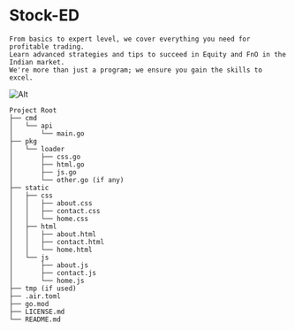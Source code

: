 # Stock-ED
```
From basics to expert level, we cover everything you need for profitable trading. 
Learn advanced strategies and tips to succeed in Equity and FnO in the Indian market.
We're more than just a program; we ensure you gain the skills to excel. 
```
![Alt](https://repobeats.axiom.co/api/embed/391f461b561ce25e9f54553855c761af0f121eeb.svg "Repobeats analytics image")

```
Project Root
├── cmd
│   └── api
│       └── main.go
├── pkg
│   └── loader
│       ├── css.go
│       ├── html.go
│       ├── js.go
│       └── other.go (if any)
├── static
│   ├── css
│   │   ├── about.css
│   │   ├── contact.css
│   │   └── home.css
│   ├── html
│   │   ├── about.html
│   │   ├── contact.html
│   │   └── home.html
│   └── js
│       ├── about.js
│       ├── contact.js
│       └── home.js
├── tmp (if used)
├── .air.toml
├── go.mod
├── LICENSE.md
└── README.md

```